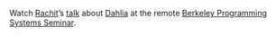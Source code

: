 Watch [Rachit][]’s [talk][t] about [Dahlia][] at the remote [Berkeley Programming Systems Seminar][bps].

[dahlia]: https://capra.cs.cornell.edu/dahlia/
[rachit]: https://people.csail.mit.edu/rachit
[bps]: http://ps.berkeley.edu/seminar.html
[t]: https://youtu.be/hp_RwcnrFJg
